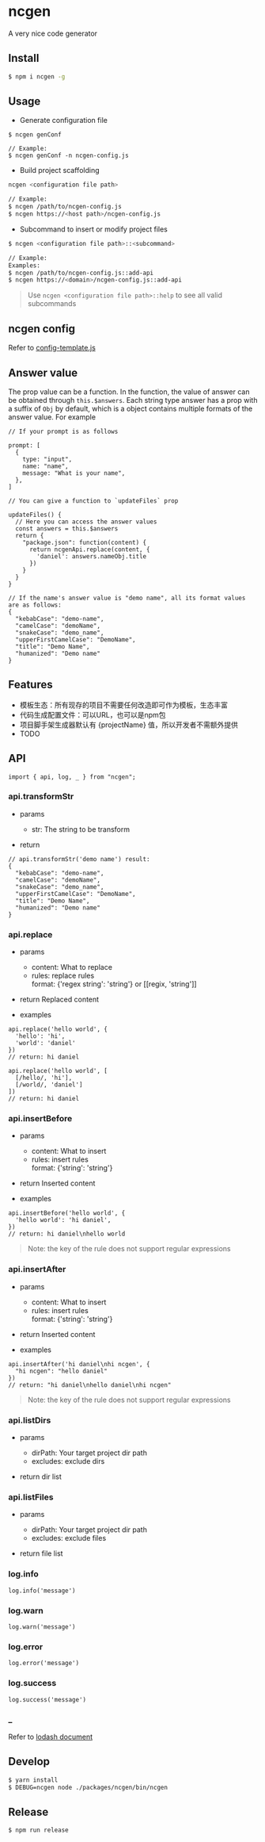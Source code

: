 # ncgen
A very nice code generator

## Install

```bash
$ npm i ncgen -g
```
## Usage

- Generate configuration file
```
$ ncgen genConf

// Example:
$ ncgen genConf -n ncgen-config.js
```

- Build project scaffolding
```bash
ncgen <configuration file path>

// Example:
$ ncgen /path/to/ncgen-config.js
$ ncgen https://<host path>/ncgen-config.js
```

- Subcommand to insert or modify project files
```bash
$ ncgen <configuration file path>::<subcommand>

// Example:
Examples:
$ ncgen /path/to/ncgen-config.js::add-api
$ ncgen https://<domain>/ncgen-config.js::add-api
```

> Use `ncgen <configuration file path>::help` to see all valid subcommands

## ncgen config

Refer to [config-template.js](https://github.com/daniel-dx/ncgen/blob/master/packages/ncgen/src/config-template.js)

## Answer value

The prop value can be a function. In the function, the value of answer can be obtained through `this.$answers`. Each string type answer has a prop with a suffix of `Obj` by default, which is a object contains multiple formats of the answer value. For example

```
// If your prompt is as follows

prompt: [
  {
    type: "input",
    name: "name",
    message: "What is your name",
  },
]

// You can give a function to `updateFiles` prop

updateFiles() {
  // Here you can access the answer values
  const answers = this.$answers
  return {
    "package.json": function(content) {
      return ncgenApi.replace(content, {
        'daniel': answers.nameObj.title
      })
    }
  }
}

// If the name's answer value is "demo name", all its format values are as follows:
{
  "kebabCase": "demo-name",
  "camelCase": "demoName",
  "snakeCase": "demo_name",
  "upperFirstCamelCase": "DemoName",
  "title": "Demo Name",
  "humanized": "Demo name"
}
```

## Features

- 模板生态：所有现存的项目不需要任何改造即可作为模板，生态丰富
- 代码生成配置文件：可以URL，也可以是npm包
- 项目脚手架生成器默认有 {projectName} 值，所以开发者不需额外提供
- TODO

## API

```
import { api, log, _ } from "ncgen";
```

### api.transformStr

- params
  - str: The string to be transform

- return
```
// api.transformStr('demo name') result: 
{
  "kebabCase": "demo-name",
  "camelCase": "demoName",
  "snakeCase": "demo_name",
  "upperFirstCamelCase": "DemoName",
  "title": "Demo Name",
  "humanized": "Demo name"
}
```

### api.replace

- params
    - content: What to replace
    - rules: replace rules  
      format: {'regex string': 'string'} or [[regix, 'string']]

- return
    Replaced content

- examples
```
api.replace('hello world', {
  'hello': 'hi',
  'world': 'daniel'
})
// return: hi daniel

api.replace('hello world', [
  [/hello/, 'hi'], 
  [/world/, 'daniel']
])
// return: hi daniel
```

### api.insertBefore

- params
    - content: What to insert
    - rules: insert rules  
      format: {'string': 'string'}

- return
    Inserted content

- examples
```
api.insertBefore('hello world', {
  'hello world': 'hi daniel',
})
// return: hi daniel\nhello world
```

> Note: the key of the rule does not support regular expressions

### api.insertAfter

- params
    - content: What to insert
    - rules: insert rules  
      format: {'string': 'string'}

- return
    Inserted content

- examples
```
api.insertAfter('hi daniel\nhi ncgen', {
  "hi ncgen": "hello daniel"
})
// return: "hi daniel\nhello daniel\nhi ncgen"
```

> Note: the key of the rule does not support regular expressions

### api.listDirs

- params
  - dirPath: Your target project dir path
  - excludes: exclude dirs

- return
    dir list

### api.listFiles

- params
  - dirPath: Your target project dir path
  - excludes: exclude files

- return
    file list

### log.info

```
log.info('message')
```

### log.warn
```
log.warn('message')
```

### log.error
```
log.error('message')
```

### log.success
```
log.success('message')
```

### _

Refer to [lodash document](https://lodash.com/docs)

## Develop

```bash
$ yarn install
$ DEBUG=ncgen node ./packages/ncgen/bin/ncgen
```

## Release

```bash
$ npm run release
```
